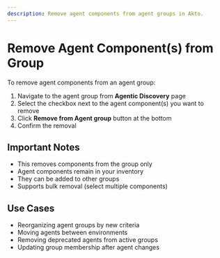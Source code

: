 ```yaml
---
description: Remove agent components from agent groups in Akto.
---
```


# Remove Agent Component(s) from Group

To remove agent components from an agent group:

1. Navigate to the agent group from **Agentic Discovery** page
2. Select the checkbox next to the agent component(s) you want to remove
3. Click **Remove from Agent group** button at the bottom
4. Confirm the removal

## Important Notes

- This removes components from the group only
- Agent components remain in your inventory
- They can be added to other groups
- Supports bulk removal (select multiple components)

## Use Cases

- Reorganizing agent groups by new criteria
- Moving agents between environments
- Removing deprecated agents from active groups
- Updating group membership after agent changes
